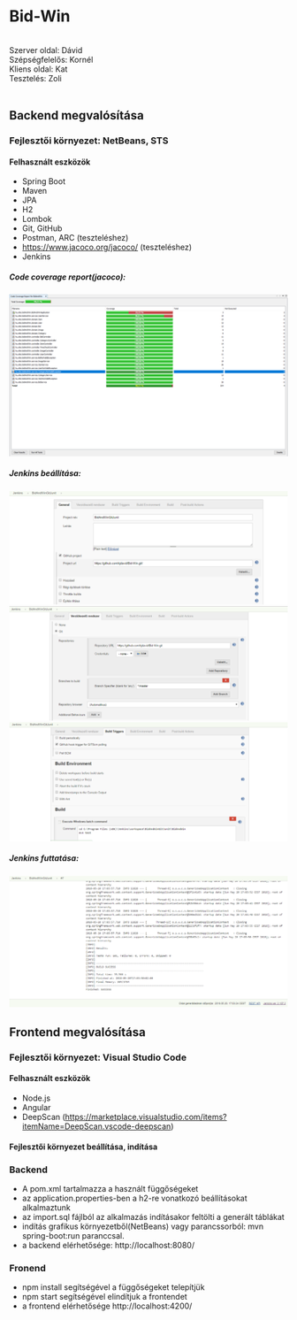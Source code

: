 ﻿# Bid-Win
<br>
Szerver oldal: Dávid <br>
Szépségfelelős: Kornél <br>
Kliens oldal: Kat <br>
Tesztelés: Zoli <br>
<br>

## Backend megvalósítása

### Fejlesztői környezet: NetBeans, STS

#### Felhasznált eszközök

* Spring Boot
* Maven
* JPA
* H2
* Lombok
* Git, GitHub
* Postman, ARC (teszteléshez)
* https://www.jacoco.org/jacoco/ (teszteléshez)
* Jenkins

##### Code coverage report(jacoco):
![Code coverage](BidAndWin/docs/images/code_coverage.png)

##### Jenkins beállítása:
![Jenkins beállítása](BidAndWin/docs/images/jenkins1.png)
![Jenkins beállítása2](BidAndWin/docs/images/jenkins2.png)
![Jenkins beállítása3](BidAndWin/docs/images/jenkins3.png)

##### Jenkins futtatása:
![Jenkins futtatása](BidAndWin/docs/images/jenkins5.png)

## Frontend megvalósítása

### Fejlesztői környezet: Visual Studio Code

#### Felhasznált eszközök
 * Node.js
 * Angular
 * DeepScan (https://marketplace.visualstudio.com/items?itemName=DeepScan.vscode-deepscan)
 
#### Fejlesztői környezet beállítása, indítása
### Backend
  * A pom.xml tartalmazza a használt függőségeket
  * az application.properties-ben a h2-re vonatkozó beállításokat alkalmaztunk
  * az import.sql fájlból az alkalmazás indításakor feltölti a generált táblákat
  * indítás grafikus környezetből(NetBeans) vagy parancssorból: mvn spring-boot:run paranccsal.
  * a backend elérhetősége: http://localhost:8080/ 

### Fronend
  * npm install segítségével a függőségeket telepítjük
  * npm start segítségével elindítjuk a frontendet
  * a frontend elérhetősége http://localhost:4200/
 
